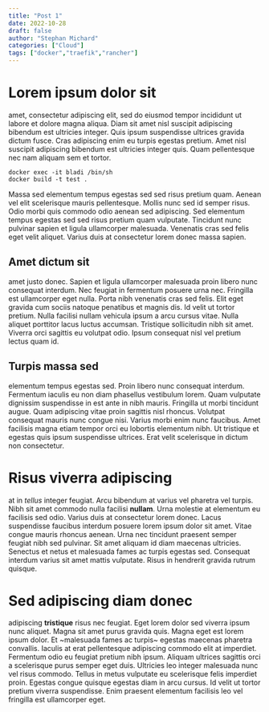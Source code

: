 ```yaml
---
title: "Post 1"
date: 2022-10-28
draft: false
author: "Stephan Michard"
categories: ["Cloud"]
tags: ["docker","traefik","rancher"]
---
```


# Lorem ipsum dolor sit
amet, consectetur adipiscing elit, sed do eiusmod tempor incididunt ut labore et dolore magna aliqua. Diam sit amet nisl suscipit adipiscing bibendum est ultricies integer. Quis ipsum suspendisse ultrices gravida dictum fusce. Cras adipiscing enim eu turpis egestas pretium. Amet nisl suscipit adipiscing bibendum est ultricies integer quis. Quam pellentesque nec nam aliquam sem et tortor.
```
docker exec -it bladi /bin/sh
docker build -t test .
```
Massa sed elementum tempus egestas sed sed risus pretium quam. Aenean vel elit scelerisque mauris pellentesque. Mollis nunc sed id semper risus. Odio morbi quis commodo odio aenean sed adipiscing. Sed elementum tempus egestas sed sed risus pretium quam vulputate. Tincidunt nunc pulvinar sapien et ligula ullamcorper malesuada. Venenatis cras sed felis eget velit aliquet. Varius duis at consectetur lorem donec massa sapien.

## Amet dictum sit
amet justo donec. Sapien et ligula ullamcorper malesuada proin libero nunc consequat interdum. Nec feugiat in fermentum posuere urna nec. Fringilla est ullamcorper eget nulla. Porta nibh venenatis cras sed felis. Elit eget gravida cum sociis natoque penatibus et magnis dis. Id velit ut tortor pretium. Nulla facilisi nullam vehicula ipsum a arcu cursus vitae. Nulla aliquet porttitor lacus luctus accumsan. Tristique sollicitudin nibh sit amet. Viverra orci sagittis eu volutpat odio. Ipsum consequat nisl vel pretium lectus quam id.

## Turpis massa sed
elementum tempus egestas sed. Proin libero nunc consequat interdum. Fermentum iaculis eu non diam phasellus vestibulum lorem. Quam vulputate dignissim suspendisse in est ante in nibh mauris. Fringilla ut morbi tincidunt augue. Quam adipiscing vitae proin sagittis nisl rhoncus. Volutpat consequat mauris nunc congue nisi. Varius morbi enim nunc faucibus. Amet facilisis magna etiam tempor orci eu lobortis elementum nibh. Ut tristique et egestas quis ipsum suspendisse ultrices. Erat velit scelerisque in dictum non consectetur.

# Risus viverra adipiscing
at in *tellus* integer feugiat. Arcu bibendum at varius vel pharetra vel turpis. Nibh sit amet commodo nulla facilisi **nullam**. Urna molestie at elementum eu facilisis sed odio. Varius duis at consectetur lorem donec. Lacus suspendisse faucibus interdum posuere lorem ipsum dolor sit amet. Vitae congue mauris rhoncus aenean. Urna nec tincidunt praesent semper feugiat nibh sed pulvinar. Sit amet aliquam id diam maecenas ultricies. Senectus et netus et malesuada fames ac turpis egestas sed. Consequat interdum varius sit amet mattis vulputate. Risus in hendrerit gravida rutrum quisque.

# Sed adipiscing diam donec
adipiscing **tristique** risus nec feugiat. Eget lorem dolor sed viverra ipsum nunc aliquet. Magna sit amet purus gravida quis. Magna eget est lorem ipsum dolor. Et ~malesuada fames ac turpis~ egestas maecenas pharetra convallis. Iaculis at erat pellentesque adipiscing commodo elit at imperdiet. Fermentum odio eu feugiat pretium nibh ipsum. Aliquam ultrices sagittis orci a scelerisque purus semper eget duis. Ultricies leo integer malesuada nunc vel risus commodo. Tellus in metus vulputate eu scelerisque felis imperdiet proin. Egestas congue quisque egestas diam in arcu cursus. Id velit ut tortor pretium viverra suspendisse. Enim praesent elementum facilisis leo vel fringilla est ullamcorper eget.